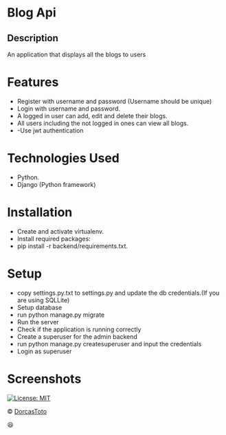 # Blog Api
## Description
An application that displays all the blogs to users


# Features

- Register with username and password (Username should be unique)
- Login with username and password.
- A logged in user can add, edit and delete their blogs.
- All users including the not logged in ones can view all blogs.
- -Use jwt authentication



# Technologies Used
- Python.
- Django (Python framework)

# Installation

- Create and activate virtualenv.
- Install required packages: 
- pip install -r backend/requirements.txt.

# Setup

- copy settings.py.txt to settings.py and update the db credentials.(If you are using SQLLite)
- Setup database
- run python manage.py migrate
- Run the server
- Check if the application is running correctly
- Create a superuser for the admin backend
- run python manage.py createsuperuser and input the credentials
- Login as superuser

# Screenshots


[![License: MIT](https://img.shields.io/badge/License-MIT-yellow.svg)](https://github.com/DorcasToto/Neighborhood-Frontend/blob/master/LICENSE)

© [DorcasToto](https://github.com/DorcasToto)

:satisfied: